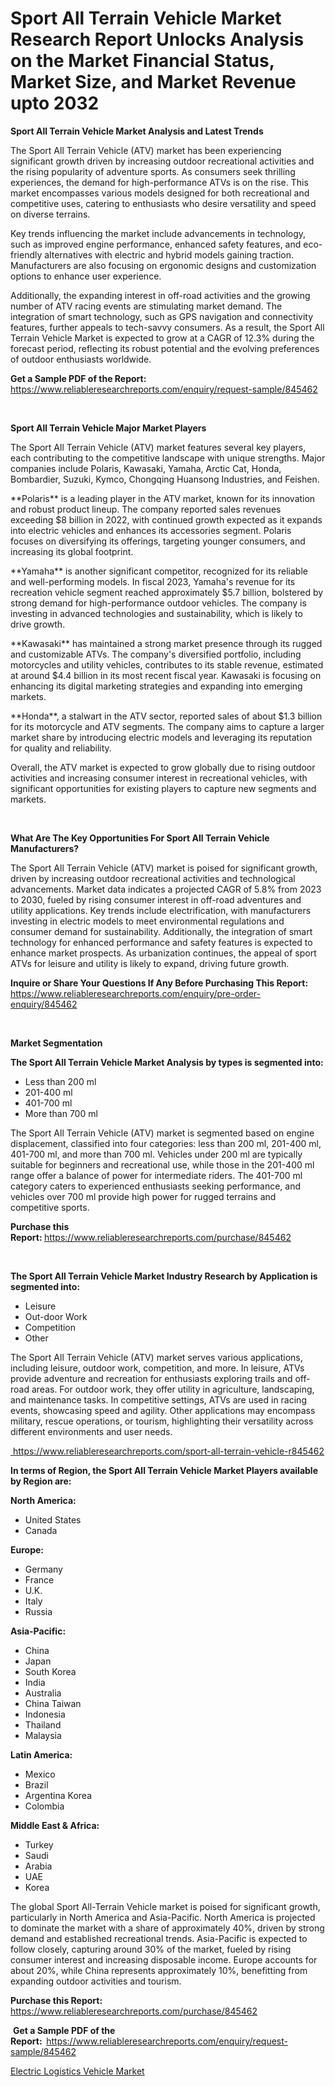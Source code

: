 <p><h1>Sport All Terrain Vehicle Market Research Report Unlocks Analysis on the Market Financial Status, Market Size, and Market Revenue upto 2032</h1></p><p><strong>Sport All Terrain Vehicle Market Analysis and Latest Trends</strong></p>
<p><p>The Sport All Terrain Vehicle (ATV) market has been experiencing significant growth driven by increasing outdoor recreational activities and the rising popularity of adventure sports. As consumers seek thrilling experiences, the demand for high-performance ATVs is on the rise. This market encompasses various models designed for both recreational and competitive uses, catering to enthusiasts who desire versatility and speed on diverse terrains.</p><p>Key trends influencing the market include advancements in technology, such as improved engine performance, enhanced safety features, and eco-friendly alternatives with electric and hybrid models gaining traction. Manufacturers are also focusing on ergonomic designs and customization options to enhance user experience.</p><p>Additionally, the expanding interest in off-road activities and the growing number of ATV racing events are stimulating market demand. The integration of smart technology, such as GPS navigation and connectivity features, further appeals to tech-savvy consumers. As a result, the Sport All Terrain Vehicle Market is expected to grow at a CAGR of 12.3% during the forecast period, reflecting its robust potential and the evolving preferences of outdoor enthusiasts worldwide.</p></p>
<p><strong>Get a Sample PDF of the Report:&nbsp;</strong> <a href="https://www.reliableresearchreports.com/enquiry/request-sample/845462?utm_campaign=3573&utm_medium=2&utm_source=Github&utm_content=ia&utm_term=30032025&utm_id=sport-all-terrain-vehicle">https://www.reliableresearchreports.com/enquiry/request-sample/845462</a></p>
<p>&nbsp;</p>
<p><strong>Sport All Terrain Vehicle Major Market Players</strong></p>
<p><p>The Sport All Terrain Vehicle (ATV) market features several key players, each contributing to the competitive landscape with unique strengths. Major companies include Polaris, Kawasaki, Yamaha, Arctic Cat, Honda, Bombardier, Suzuki, Kymco, Chongqing Huansong Industries, and Feishen.</p><p>**Polaris** is a leading player in the ATV market, known for its innovation and robust product lineup. The company reported sales revenues exceeding $8 billion in 2022, with continued growth expected as it expands into electric vehicles and enhances its accessories segment. Polaris focuses on diversifying its offerings, targeting younger consumers, and increasing its global footprint.</p><p>**Yamaha** is another significant competitor, recognized for its reliable and well-performing models. In fiscal 2023, Yamaha's revenue for its recreation vehicle segment reached approximately $5.7 billion, bolstered by strong demand for high-performance outdoor vehicles. The company is investing in advanced technologies and sustainability, which is likely to drive growth.</p><p>**Kawasaki** has maintained a strong market presence through its rugged and customizable ATVs. The company's diversified portfolio, including motorcycles and utility vehicles, contributes to its stable revenue, estimated at around $4.4 billion in its most recent fiscal year. Kawasaki is focusing on enhancing its digital marketing strategies and expanding into emerging markets.</p><p>**Honda**, a stalwart in the ATV sector, reported sales of about $1.3 billion for its motorcycle and ATV segments. The company aims to capture a larger market share by introducing electric models and leveraging its reputation for quality and reliability.</p><p>Overall, the ATV market is expected to grow globally due to rising outdoor activities and increasing consumer interest in recreational vehicles, with significant opportunities for existing players to capture new segments and markets.</p></p>
<p>&nbsp;</p>
<p><strong>What Are The Key Opportunities For Sport All Terrain Vehicle Manufacturers?</strong></p>
<p><p>The Sport All Terrain Vehicle (ATV) market is poised for significant growth, driven by increasing outdoor recreational activities and technological advancements. Market data indicates a projected CAGR of 5.8% from 2023 to 2030, fueled by rising consumer interest in off-road adventures and utility applications. Key trends include electrification, with manufacturers investing in electric models to meet environmental regulations and consumer demand for sustainability. Additionally, the integration of smart technology for enhanced performance and safety features is expected to enhance market prospects. As urbanization continues, the appeal of sport ATVs for leisure and utility is likely to expand, driving future growth.</p></p>
<p><strong>Inquire or Share Your Questions If Any Before Purchasing This Report:</strong> <a href="https://www.reliableresearchreports.com/enquiry/pre-order-enquiry/845462?utm_campaign=3573&utm_medium=2&utm_source=Github&utm_content=ia&utm_term=30032025&utm_id=sport-all-terrain-vehicle">https://www.reliableresearchreports.com/enquiry/pre-order-enquiry/845462</a></p>
<p>&nbsp;</p>
<p><strong>Market Segmentation</strong></p>
<p><strong>The Sport All Terrain Vehicle Market Analysis by types is segmented into:</strong></p>
<p><ul><li>Less than 200 ml</li><li>201-400 ml</li><li>401-700 ml</li><li>More than 700 ml</li></ul></p>
<p><p>The Sport All Terrain Vehicle (ATV) market is segmented based on engine displacement, classified into four categories: less than 200 ml, 201-400 ml, 401-700 ml, and more than 700 ml. Vehicles under 200 ml are typically suitable for beginners and recreational use, while those in the 201-400 ml range offer a balance of power for intermediate riders. The 401-700 ml category caters to experienced enthusiasts seeking performance, and vehicles over 700 ml provide high power for rugged terrains and competitive sports.</p></p>
<p><strong>Purchase this Report:&nbsp;</strong><a href="https://www.reliableresearchreports.com/purchase/845462?utm_campaign=3573&utm_medium=2&utm_source=Github&utm_content=ia&utm_term=30032025&utm_id=sport-all-terrain-vehicle">https://www.reliableresearchreports.com/purchase/845462</a></p>
<p>&nbsp;</p>
<p><strong>The Sport All Terrain Vehicle Market Industry Research by Application is segmented into:</strong></p>
<p><ul><li>Leisure</li><li>Out-door Work</li><li>Competition</li><li>Other</li></ul></p>
<p><p>The Sport All Terrain Vehicle (ATV) market serves various applications, including leisure, outdoor work, competition, and more. In leisure, ATVs provide adventure and recreation for enthusiasts exploring trails and off-road areas. For outdoor work, they offer utility in agriculture, landscaping, and maintenance tasks. In competitive settings, ATVs are used in racing events, showcasing speed and agility. Other applications may encompass military, rescue operations, or tourism, highlighting their versatility across different environments and user needs.</p></p>
<p><a href="https://www.reliableresearchreports.com/sport-all-terrain-vehicle-r845462?utm_campaign=3573&utm_medium=2&utm_source=Github&utm_content=ia&utm_term=30032025&utm_id=sport-all-terrain-vehicle">&nbsp;https://www.reliableresearchreports.com/sport-all-terrain-vehicle-r845462</a></p>
<p><strong>In terms of Region, the Sport All Terrain Vehicle Market Players available by Region are:</strong></p>
<p>
    <p> <strong> North America: </strong>
        <ul>
            <li>United States</li>
            <li>Canada</li>
        </ul>
        </p> 
    <p> <strong> Europe: </strong>
        <ul>
            <li>Germany</li>
            <li>France</li>
            <li>U.K.</li>
            <li>Italy</li>
            <li>Russia</li>
        </ul>
        </p> 
    <p> <strong> Asia-Pacific: </strong>
        <ul>
            <li>China</li>
            <li>Japan</li>
            <li>South Korea</li>
            <li>India</li>
            <li>Australia</li>
            <li>China Taiwan</li>
            <li>Indonesia</li>
            <li>Thailand</li>
            <li>Malaysia</li>
        </ul>
        </p> 
    <p> <strong> Latin America: </strong>
        <ul>
            <li>Mexico</li>
            <li>Brazil</li>
            <li>Argentina Korea</li>
            <li>Colombia</li>
        </ul>
        </p> 
    <p> <strong> Middle East & Africa: </strong>
        <ul>
            <li>Turkey</li>
            <li>Saudi</li>
            <li>Arabia</li>
            <li>UAE</li>
            <li>Korea</li>
        </ul>
    </p>
    </p>
<p><p>The global Sport All-Terrain Vehicle market is poised for significant growth, particularly in North America and Asia-Pacific. North America is projected to dominate the market with a share of approximately 40%, driven by strong demand and established recreational trends. Asia-Pacific is expected to follow closely, capturing around 30% of the market, fueled by rising consumer interest and increasing disposable income. Europe accounts for about 20%, while China represents approximately 10%, benefitting from expanding outdoor activities and tourism.</p></p>
<p><strong>Purchase this Report: </strong><a href="https://www.reliableresearchreports.com/purchase/845462?utm_campaign=3573&utm_medium=2&utm_source=Github&utm_content=ia&utm_term=30032025&utm_id=sport-all-terrain-vehicle">https://www.reliableresearchreports.com/purchase/845462</a></p>
<p>&nbsp;<strong>Get a Sample PDF of the Report:&nbsp;&nbsp;</strong><a href="https://www.reliableresearchreports.com/enquiry/request-sample/845462?utm_campaign=3573&utm_medium=2&utm_source=Github&utm_content=ia&utm_term=30032025&utm_id=sport-all-terrain-vehicle">https://www.reliableresearchreports.com/enquiry/request-sample/845462</a></p>
<p><strong></strong></p>
<p><p><a href="https://github.com/welidaeisya/Market-Research-Report-List-1/blob/main/electric-logistics-vehicle-market.md?utm_campaign=3573&utm_medium=2&utm_source=Github&utm_content=ia&utm_term=30032025&utm_id=sport-all-terrain-vehicle">Electric Logistics Vehicle Market</a></p></p>